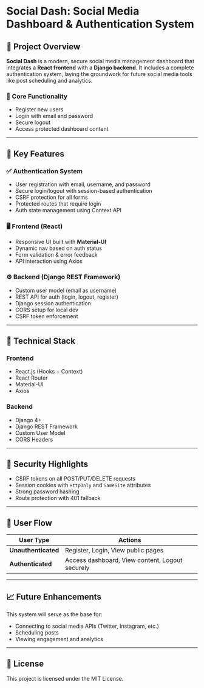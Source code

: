 # Social Dash: Social Media Dashboard & Authentication System

## 📌 Project Overview

**Social Dash** is a modern, secure social media management dashboard that integrates a **React frontend** with a **Django backend**. It includes a complete authentication system, laying the groundwork for future social media tools like post scheduling and analytics.

### 🚀 Core Functionality
- Register new users
- Login with email and password
- Secure logout
- Access protected dashboard content

---

## 🔐 Key Features

### ✅ Authentication System
- User registration with email, username, and password
- Secure login/logout with session-based authentication
- CSRF protection for all forms
- Protected routes that require login
- Auth state management using Context API

### 🖥️ Frontend (React)
- Responsive UI built with **Material-UI**
- Dynamic nav based on auth status
- Form validation & error feedback
- API interaction using Axios

### ⚙️ Backend (Django REST Framework)
- Custom user model (email as username)
- REST API for auth (login, logout, register)
- Django session authentication
- CORS setup for local dev
- CSRF token enforcement

---

## 🧰 Technical Stack

### Frontend
- React.js (Hooks + Context)
- React Router
- Material-UI
- Axios

### Backend
- Django 4+
- Django REST Framework
- Custom User Model
- CORS Headers

---

## 🔐 Security Highlights
- CSRF tokens on all POST/PUT/DELETE requests
- Session cookies with `HttpOnly` and `SameSite` attributes
- Strong password hashing
- Route protection with 401 fallback

---

## 👤 User Flow

| User Type         | Actions                                                                 |
|------------------|-------------------------------------------------------------------------|
| **Unauthenticated** | Register, Login, View public pages                                     |
| **Authenticated**   | Access dashboard, View content, Logout securely                       |

---

## 📈 Future Enhancements
This system will serve as the base for:
- Connecting to social media APIs (Twitter, Instagram, etc.)
- Scheduling posts
- Viewing engagement and analytics

---

## 📄 License
This project is licensed under the MIT License.

